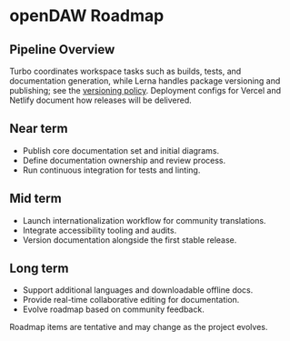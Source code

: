 # openDAW Roadmap

## Pipeline Overview

Turbo coordinates workspace tasks such as builds, tests, and documentation
generation, while Lerna handles package versioning and publishing; see the
[versioning policy](packages/docs/docs-dev/build-and-run/versioning.md).
Deployment configs for Vercel and Netlify document how releases will be
delivered.

## Near term

- Publish core documentation set and initial diagrams.
- Define documentation ownership and review process.
- Run continuous integration for tests and linting.

## Mid term

- Launch internationalization workflow for community translations.
- Integrate accessibility tooling and audits.
- Version documentation alongside the first stable release.

## Long term

- Support additional languages and downloadable offline docs.
- Provide real-time collaborative editing for documentation.
- Evolve roadmap based on community feedback.

Roadmap items are tentative and may change as the project evolves.
